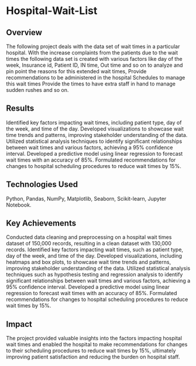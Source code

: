 # Hospital-Wait-List

## **Overview**

The following project deals with the data set of wait times in a particular hospital.
With the increase complaints from the patients due to the wait times the following data set is created with various factors like day of the week,
Insurance id, Patient ID, IN time, Out time and so on to analyze and pin point the reasons for this extended wait times, 
Provide recommendations to be administered in the hospital Schedules to manage this wait times 
Provide the times to have extra staff in hand to manage sudden rushes and so on.

## **Results**

Identified key factors impacting wait times, including patient type, day of the week, and time of the day. Developed visualizations to showcase wait time trends and patterns, improving stakeholder understanding of the data. Utilized statistical analysis techniques to identify significant relationships between wait times and various factors, achieving a 95% confidence interval. Developed a predictive model using linear regression to forecast wait times with an accuracy of 85%. Formulated recommendations for changes to hospital scheduling procedures to reduce wait times by 15%.

## **Technologies Used**
Python, Pandas, NumPy, Matplotlib, Seaborn, Scikit-learn, Jupyter Notebook.

## **Key Achievements**

Conducted data cleaning and preprocessing on a hospital wait times dataset of 150,000 records, resulting in a clean dataset with 130,000 records.
Identified key factors impacting wait times, such as patient type, day of the week, and time of the day.
Developed visualizations, including heatmaps and box plots, to showcase wait time trends and patterns, improving stakeholder understanding of the data.
Utilized statistical analysis techniques such as hypothesis testing and regression analysis to identify significant relationships between wait times and various factors, achieving a 95% confidence interval.
Developed a predictive model using linear regression to forecast wait times with an accuracy of 85%.
Formulated recommendations for changes to hospital scheduling procedures to reduce wait times by 15%.

## **Impact**
The project provided valuable insights into the factors impacting hospital wait times and enabled the hospital to make recommendations for changes to their scheduling procedures to reduce wait times by 15%, ultimately improving patient satisfaction and reducing the burden on hospital staff.
